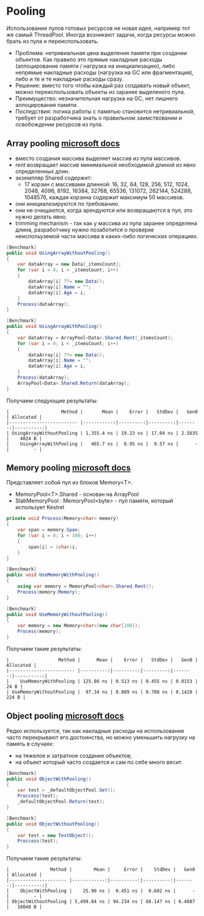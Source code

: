 # Pooling
Использование пулов готовых ресурсов не новая идея, например тот же самый ThreadPool. Иногда возникают задачи, когда ресурсы можно брать из пула и переиспользовать.

- Проблема: нетривиальная цена выделения памяти при создании объектов. Как правило это прямые накладные расходы (аллоцирование памяти / нагрузка на инициализацию), либо непрямые накладные расходы (нагрузка на GC или фрагментация), либо и те и те накладные расходы сразу.
- Решение: вместо того чтобы каждый раз создавать новый объект, можно переиспользовать объекты из заранее выделеного пула. 
- Преимущество: незначительная нагрузка на GC, нет лишнего аллоцирования памяти. 
- Последствия: логика работы с памятью становится нетривиальной, требует от разработчика знать о правильном заимствовании и освобождении ресурсов из пула.

## Array pooling [microsoft docs](https://docs.microsoft.com/ru-ru/dotnet/api/system.buffers.arraypool-1)
- вместо создания массива выделяет массив из пула массивов.
- rent возвращает массив минимальной необходимой длиной из явно определенных длин.
- экземпляр Shared содержит:
  - 17 корзин с массивами длинной: 16, 32, 64, 128, 256, 512, 1024, 2048, 4096, 8192, 16384, 32768, 65536, 131072, 262144, 524288, 1048576, каждая корзина содержит максимум 50 массивов.
- они инициализируются по требованию.
- они не очищаются, когда арендуются или возвращаются в пул, это нужно делать явно.
- trimming mechanism - так как у массива из пула заранее определена длина, разработчику нужно позаботится о проверке неиспольуземой части массива в каких-либо логических операциях.

```c#
[Benchmark]
public void UsingArrayWithoutPooling()
{
    var dataArray = new Data[_itemsCount];
    for (var i = 0; i < _itemsCount; i++)
    {
        dataArray[i] ??= new Data();
        dataArray[i].Name = "";
        dataArray[i].Age = i;
    }
    Process(dataArray);
}

[Benchmark]
public void UsingArrayWithPooling()
{
    var dataArray = ArrayPool<Data>.Shared.Rent(_itemsCount);
    for (var i = 0; i < _itemsCount; i++)
    {
        dataArray[i] ??= new Data();
        dataArray[i].Name = "";
        dataArray[i].Age = i;
    }
    Process(dataArray);
    ArrayPool<Data>.Shared.Return(dataArray);
}
```

Получаем следующие результаты:

```
|                   Method |       Mean |    Error |   StdDev |   Gen0 | Allocated |
|------------------------- |-----------:|---------:|---------:|-------:|----------:|
| UsingArrayWithoutPooling | 1,355.4 ns | 19.23 ns | 17.04 ns | 2.5635 |    4024 B |
|    UsingArrayWithPooling |   465.7 ns |  8.95 ns |  9.57 ns |      - |         - |
```

## Memory pooling [microsoft docs](https://docs.microsoft.com/ru-ru/dotnet/api/system.buffers.memorypool-1)
Представляет собой пул из блоков Memory\<T\>.
- MemoryPool\<T\>.Shared - основан на ArrayPool
- SlabMemoryPool : MemoryPool\<byte\> - пул памяти, который использует Kestrel

```c#
private void Process(Memory<char> memory)
{
    var span = memory.Span;
    for (var i = 0; i < 100; i++)
    {
        span[i] = (char)i;
    }
}

[Benchmark]
public void UseMemoryWithPooling()
{
    using var memory = MemoryPool<char>.Shared.Rent();
    Process(memory.Memory);       
}

[Benchmark]
public void UseMemoryWithoutPooling()
{
    var memory = new Memory<char>(new char[100]);
    Process(memory);
}
```

Получаем такие результаты:

```
|                  Method |      Mean |    Error |   StdDev |   Gen0 | Allocated |
|------------------------ |----------:|---------:|---------:|-------:|----------:|
|    UseMemoryWithPooling | 125.86 ns | 0.513 ns | 0.455 ns | 0.0153 |      24 B |
| UseMemoryWithoutPooling |  97.34 ns | 0.889 ns | 0.788 ns | 0.1428 |     224 B |
```

## Object pooling [microsoft docs](https://docs.microsoft.com/ru-ru/aspnet/core/performance/objectpool)
Редко используется, так как накладные расходы на использование часто перекрывают его достоинства, но можно уменьшить нагрузку на память в случаях:
 - на тяжелое и затратное создание объектов;
 - на объект который часто создается и сам по себе много весит.

```c#
[Benchmark]
public void ObjectWithPooling()
{
    var test = _defaultObjectPool.Get();
    Proccess(test);
    _defaultObjectPool.Return(test);
}

[Benchmark]
public void ObjectWithoutPooling()
{
    var test = new TestObject();
    Proccess(test);
}
```

Получаем такие результаты:
```
|               Method |        Mean |     Error |    StdDev |   Gen0 | Allocated |
|--------------------- |------------:|----------:|----------:|-------:|----------:|
|    ObjectWithPooling |    25.90 ns |  0.451 ns |  0.602 ns |      - |         - |
| ObjectWithoutPooling | 5,499.84 ns | 94.234 ns | 88.147 ns | 6.4087 |   10048 B |

```